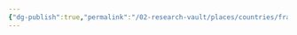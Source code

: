 ```yaml
---
{"dg-publish":true,"permalink":"/02-research-vault/places/countries/france/","updated":"2025-08-27T09:16:40.756-04:00"}
---
```


